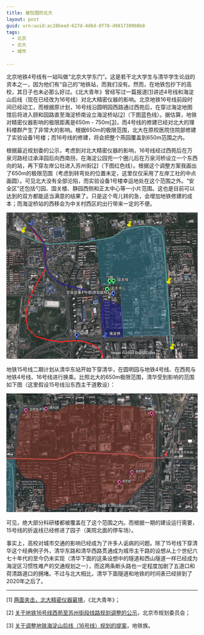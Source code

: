 ```yaml
---
title: 被包围的北大 
layout: post
guid: urn:uuid:ac28bead-627d-4d6d-8f78-d981730908b8
tags:
  - 北京
  - 北大
  - 城市
  
---
```


北京地铁4号线有一站叫做“北京大学东门”。这是若干北大学生与清华学生论战的资本之一，因为他们有“自己的”地铁站，而我们没有。然而，在地铁包抄下的高校，其日子也未必那么好过。《北大青年》曾经写过一篇报道[[1]](http://rrurl.cn/9Cobi7)讲述4号线和海淀山后线（现在已经改为16号线）对北大精密仪器的影响。北京地铁16号线前段时间已经动工，而根据原计划，16号线沿圆明园西路通过西苑后，在穿过海淀地图馆后将进入颐和园路直至海淀桥南设立海淀桥站[[2]](http://rrurl.cn/2jprtj)（下图蓝色线）。据估算，地铁对精密仪器影响的极限距离是650m - 750m[[3]](http://rrurl.cn/94wQmi)，而4号线的修建已经对北大的理科楼群产生了非常大的影响。根据650m的极限范围，北大在原校医院住院部修建了实验设备1号楼；而16号线的修建，将会把整个燕园覆盖到650m范围之内。

根据最近规划委的公示，考虑到对北大精密仪器的影响，16号线经过西苑后在万泉河路经过承泽园后向西南拐，在海淀公园兜一个圈儿后在万泉河桥设立一个东西向的站，再下穿左岸公社进入苏州街[[2]](http://rrurl.cn/2jprtj)（下图红色线）。根据这个调整方案我画出了650m的极限范围（考虑到转弯处的位置未定，这里仅仅采用了左岸工社的中点画圆）。可见北大没有全部沦陷，而实验设备1号楼幸运地处在这个范围之外。“安全区”还包括勺园、国关楼、静园西侧和正太中心等一小片范围。这也是目前可以达到的双方都能适当满意的结果了。只是这个弯儿转的急，会增加地铁修建的成本；而海淀桥站的西移会为中关村西区的出行带来一定的不便。

![PKU-Subway](/media/images/PKU-Subway.png)

地铁15号线二期计划从清华东站开始下穿清华，在圆明园与地铁4号线、在西苑与地铁4号线、16号线进行换乘。比照北大的650m极限范围，清华受到影响的范围如下图（这里假设15号线沿东西主干道敷设）：

![THU-Subway](/media/images/THU-Subway.png)

可见，绝大部分科研楼都被覆盖在了这个范围之内。而根据一期的建设运行需要，15号线的折返线已经修进了园子（美院北面的停车场）。

事实上，高校对城市交通的影响已经成为了许多人诟病的问题。除了15号线下穿清华这个经典例子外，清华东路和清华西路贯通成为城市主干路的设想从上个世纪六七十年代的至今仍未实现（清华下面的这条设想中的隧道和西山隧道一样已经成为海淀区习惯性难产的交通规划之一），而这两条断头路也一定程度加剧了五道口和荷清路道口的拥堵。不过与北大相比，清华下面隧道和地铁的时间表已经排到了2020年之后了。

---

[1] [两面夹击，北大精密仪器窘境](http://rrurl.cn/9Cobi7)，《北大青年》；

[2] [关于地铁16号线西苑至苏州街段线路规划调整的公示](http://rrurl.cn/2jprtj)，北京市规划委员会；

[3] [关于调整地铁海淀山后线（16号线）规划的提案](http://rrurl.cn/94wQmi)，地铁族。